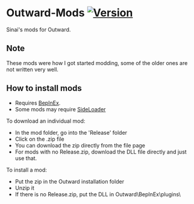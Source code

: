 # Outward-Mods [![Version](https://img.shields.io/badge/BepInEx-5.1-green.svg)](https://github.com/BepInEx/BepInEx)
 
Sinai's mods for Outward.

## Note

These mods were how I got started modding, some of the older ones are not written very well.

## How to install mods

* Requires [BepInEx](https://github.com/BepInEx/BepInEx).
* Some mods may require [SideLoader](https://github.com/sinai-dev/Outward-Sideloader/blob/master/README.md) 

 To download an individual mod:
 - In the mod folder, go into the 'Release' folder
 - Click on the .zip file
 - You can download the zip directly from the file page
 - For mods with no Release.zip, download the DLL file directly and just use that.
 
 To install a mod:
 - Put the zip in the Outward installation folder
 - Unzip it
 - If there is no Release.zip, put the DLL in Outward\BepInEx\plugins\
